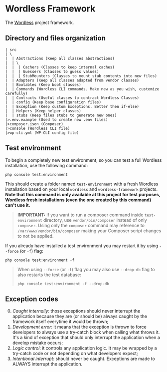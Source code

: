 # Wordless Framework

The [Wordless](https://github.com/thbighead/Wordless) project framework.

## Directory and files organization

```
| src
| \
|  | Abstractions (Keep all classes abstractions)
|  | \
|  |  | Cachers (Classes to keep internal caches)
|  |  | Guessers (Classes to guess values)
|  |  | StubMounters (Classes to mount stub contents into new files)
|  | Adapters (Keep all classes adapted from vendor classes)
|  | Bootables (Keep boot classes)
|  | Commands (Wordless CLI commands. Make new as you wish, customize carefully)
|  | Contracts (Useful classes to contract Wordless Classes)
|  | config (Keep base configuration files)
|  | Exception (Keep custom Exceptions. Better then if-else)
|  | Helpers (Keep helper classes)
|  | stubs (Keep files stubs to generate new ones)
|>.env.example (Used to create new .env files)
|>composer.json (Composer)
|>console (Wordless CLI file)
|>wp-cli.yml (WP-CLI config file)
```

## Test environment

To begin a completely new test environment, so you can test a full Wordless installation, use the following command:

```shell
php console test:environment
```

This should create a folder named `test-environment` with a fresh Wordless installation based on your local `wordless`
and `wordless-framework` projects. **Note that this command is only available at this project for test purposes,
Wordless fresh installations (even the one created by this command) can't use it.**

> **IMPORTANT:** If you want to run a composer command inside `test-environment` directory, use `vendor/bin/composer`
> instead of only `composer`. Using only the `composer` command may reference to `/var/www/vendor/bin/composer` making
> your Composer script changes to not be applied.

If you already have installed a test environment you may restart it by using `--force` (or `-f`) flag:

```shell
php console test:environment -f
```

> When using `--force` (or `-f`) flag you may also use `--drop-db` flag to also restarts the test database:
> ```shell
> php console test:environment -f --drop-db
> ```

## Exception codes

0. *Caught internally*: those exceptions should never interrupt the application because they are (or should be) always
caught by the framework itself everytime it would be thrown;
1. *Development error*: it means that the exception is thrown to force developers to always use a try-catch block
when calling what throws it. It's a kind of exception that should only interrupt the application when a develop
mistake occurs;
2. *Logic control*: it controls any application logic. It may be wrapped by a try-catch code or not depending on what
developers expect;
3. *Intentional interrupt*: should never be caught. Exceptions are made to ALWAYS interrupt the application. 
